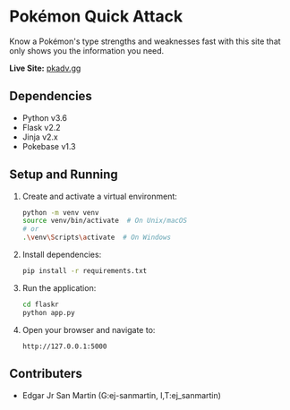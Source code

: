 # Pokémon Quick Attack

Know a Pokémon's type strengths and weaknesses fast with this
site that only shows you the information you need.

**Live Site:** [pkadv.gg](https://pkadv.gg)

## Dependencies
* Python v3.6
* Flask v2.2
* Jinja v2.x
* Pokebase v1.3

## Setup and Running
1. Create and activate a virtual environment:
   ```bash
   python -m venv venv
   source venv/bin/activate  # On Unix/macOS
   # or
   .\venv\Scripts\activate  # On Windows
   ```

2. Install dependencies:
   ```bash
   pip install -r requirements.txt
   ```

3. Run the application:
   ```bash
   cd flaskr
   python app.py
   ```

4. Open your browser and navigate to:
   ```
   http://127.0.0.1:5000
   ```

## Contributers
* Edgar Jr San Martin (G:ej-sanmartin, I,T:ej_sanmartin)